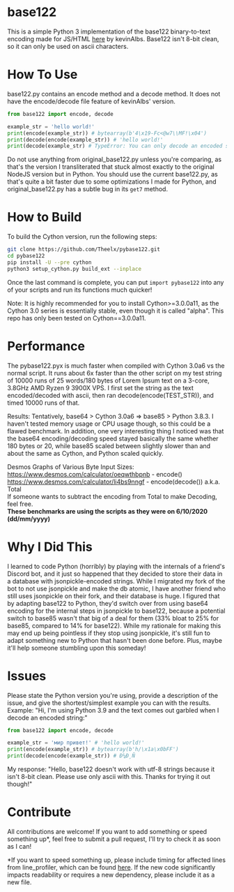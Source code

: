 # base122
This is a simple Python 3 implementation of the base122 binary-to-text encoding made for JS/HTML [here](https://github.com/kevinAlbs/Base122) by kevinAlbs. Base122 isn't 8-bit clean, so it can only be used on ascii characters.

# How To Use
base122.py contains an encode method and a decode method. It does not have the encode/decode file feature of kevinAlbs' version.
```py
from base122 import encode, decode

example_str = 'hello world!'
print(encode(example_str)) # bytearray(b'4\x19-Fc<@w7\\MF!\x04')
print(decode(encode(example_str)) # 'hello world!'
print(decode(example_str) # TypeError: You can only decode an encoded string!
```
Do not use anything from original_base122.py unless you're comparing, as that's the version I transliterated that stuck almost exactly to the original NodeJS version but in Python.
You should use the current base122.py, as that's quite a bit faster due to some optimizations I made for Python, and original_base122.py has a subtle bug in its `get7` method.

# How to Build
To build the Cython version, run the following steps:
```bash
git clone https://github.com/Theelx/pybase122.git
cd pybase122
pip install -U --pre cython
python3 setup_cython.py build_ext --inplace
```
Once the last command is complete, you can put `import pybase122` into any of your scripts and run its functions much quicker!

Note: It is highly recommended for you to install Cython>=3.0.0a11, as the Cython 3.0 series is essentially stable, even though it is called "alpha". This repo has only been tested on Cython==3.0.0a11.

# Performance
The pybase122.pyx is much faster when compiled with Cython 3.0a6 vs the normal script. It runs about 6x faster than the other script on my test string of 10000 runs of 25 words/180 bytes of Lorem Ipsum text on a 3-core, 3.8GHz AMD Ryzen 9 3900X VPS. I first set the string as the text encoded/decoded with ascii, then ran decode(encode(TEST_STR)), and timed 10000 runs of that.

Results:
Tentatively, base64 > Cython 3.0a6 => base85 > Python 3.8.3. I haven't tested memory usage or CPU usage though, so this could be a flawed benchmark. In addition, one very interesting thing I noticed was that the base64 encoding/decoding speed stayed basically the same whether 180 bytes or 20, while base85 scaled between slightly slower than and about the same as Cython, and Python scaled quickly.

Desmos Graphs of Various Byte Input Sizes:  
https://www.desmos.com/calculator/oeqwthbpnb - encode()  
https://www.desmos.com/calculator/li4bs9nngf - encode(decode()) a.k.a. Total  
If someone wants to subtract the encoding from Total to make Decoding, feel free.  
**These benchmarks are using the scripts as they were on 6/10/2020 (dd/mm/yyyy)**

# Why I Did This
I learned to code Python (horribly) by playing with the internals of a friend's Discord bot, and it just so happened that they decided to store their data in a database with jsonpickle-encoded strings. While I migrated my fork of the bot to not use jsonpickle and make the db atomic, I have another friend who still uses jsonpickle on their fork, and their database is huge. I figured that by adapting base122 to Python, they'd switch over from using base64 encoding for the internal steps in jsonpickle to base122, because a potential switch to base85 wasn't that big of a deal for them (33% bloat to 25% for base85, compared to 14% for base122).
While my rationale for making this may end up being pointless if they stop using jsonpickle, it's still fun to adapt something new to Python that hasn't been done before. Plus, maybe it'll help someone stumbling upon this someday!

# Issues
Please state the Python version you're using, provide a description of the issue, and give the shortest/simplest example you can with the results.
Example:
"Hi, I'm using Python 3.9 and the text comes out garbled when I decode an encoded string:"
```py
from base122 import encode, decode

example_str = 'мир привет!' # 'hello world!'
print(encode(example_str)) # bytearray(b'h/\x1a\x0bFF')
print(decode(encode(example_str)) # Ð¼Ð¸Ñ
```

My response:
"Hello, base122 doesn't work with utf-8 strings because it isn't 8-bit clean. Please use only ascii with this. Thanks for trying it out though!"

# Contribute
All contributions are welcome! If you want to add something or speed something up*, feel free to submit a pull request, I'll try to check it as soon as I can!

*If you want to speed something up, please include timing for affected lines from line_profiler, which can be found [here](https://github.com/Theelx/line_profiler). If the new code significantly impacts readability or requires a new dependency, please include it as a new file.
